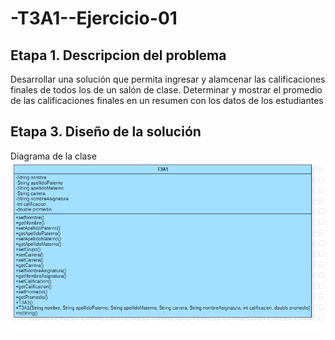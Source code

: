 # -T3A1--Ejercicio-01

## Etapa 1. Descripcion del problema
Desarrollar una solución que permita ingresar y alamcenar las calificaciones
finales de todos los de un salón de clase. Determinar y mostrar el promedio de las calificaciones finales en un resumen con los datos de los estudiantes 

## Etapa 3. Diseño de la solución 
Diagrama de la clase 
![](https://github.com/rulos12/-T3A1--Ejercicio-01/blob/main/T3A1.png)

